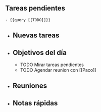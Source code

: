 ## Tareas pendientes
	- {{query [[TODO]]}}
- ## Nuevas tareas
- ## Objetivos del día
	- TODO Mirar tareas pendientes
	- TODO Agendar reunion con [[Paco]]
- ## Reuniones
- ## Notas rápidas